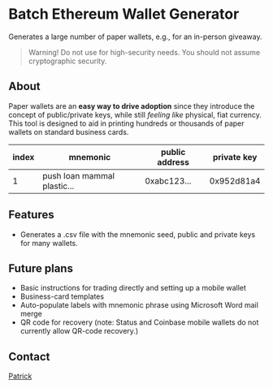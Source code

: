 # Batch Ethereum Wallet Generator

Generates a large number of paper wallets, e.g., for an in-person giveaway.

> Warning! Do not use for high-security needs. You should not assume cryptographic security.

## About

Paper wallets are an **easy way to drive adoption** since they introduce the concept of public/private keys, while still _feeling like_ physical, fiat currency. This tool is designed to aid in printing hundreds or thousands of paper wallets on standard business cards.

| index | mnemonic                    | public address | private key |
| ----- | --------------------------- | -------------- | ----------- |
| 1     | push loan mammal plastic... | 0xabc123...    | 0x952d81a4  |

## Features

- Generates a .csv file with the mnemonic seed, public and private keys for many wallets.

## Future plans

- Basic instructions for trading directly and setting up a mobile wallet
- Business-card templates
- Auto-populate labels with mnemonic phrase using Microsoft Word mail merge
- QR code for recovery (note: Status and Coinbase mobile wallets do not currently allow QR-code recovery.)

## Contact

[Patrick](https://twitter.com/pi0neerpat)
